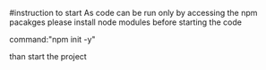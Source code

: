 #instruction to start
As code  can be run only by accessing the npm pacakges 
please install node modules before starting the code

command:"npm init -y"

than start the project